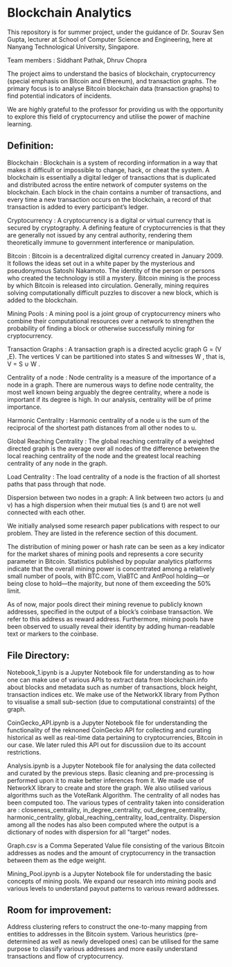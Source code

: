 # Blockchain Analytics

This repository is for summer project, under the guidance of Dr. Sourav Sen Gupta, lecturer at School of Computer Science and Engineering, here at Nanyang Technological University, Singapore.

Team members : Siddhant Pathak, Dhruv Chopra

The project aims to understand the basics of blockchain, cryptocurrency (special emphasis on Bitcoin and Ethereum), and transaction graphs. The primary focus is to analyse Bitcoin blockchain data (transaction graphs) to find potential indicators of incidents. 

We are highly grateful to the professor for providing us with the opportunity to explore this field of cryptocurrency and utilise the power of machine learning.

## Definition: 

Blockchain : Blockchain is a system of recording information in a way that makes it difficult or impossible to change, hack, or cheat the system. A blockchain is essentially a digital ledger of transactions that is duplicated and distributed across the entire network of computer systems on the blockchain. Each block in the chain contains a number of transactions, and every time a new transaction occurs on the blockchain, a record of that transaction is added to every participant’s ledger. 

Cryptocurrency : A cryptocurrency is a digital or virtual currency that is secured by cryptography. A defining feature of cryptocurrencies is that they are generally not issued by any central authority, rendering them theoretically immune to government interference or manipulation.

Bitcoin : Bitcoin is a decentralized digital currency created in January 2009. It follows the ideas set out in a white paper by the mysterious and pseudonymous Satoshi Nakamoto. The identity of the person or persons who created the technology is still a mystery. Bitcoin mining is the process by which Bitcoin is released into circulation. Generally, mining requires solving computationally difficult puzzles to discover a new block, which is added to the blockchain.

Mining Pools : A mining pool is a joint group of cryptocurrency miners who combine their computational resources over a network to strengthen the probability of finding a block or otherwise successfully mining for cryptocurrency.

Transaction Graphs : A transaction graph is a directed acyclic graph G = (V ,E). The vertices V can be partitioned into states S and witnesses W , that is, V = S ∪ W .

Centrality of a node : Node centrality is a measure of the importance of a node in a graph. There are numerous ways to define node centrality, the most well known being arguably the degree centrality, where a node is important if its degree is high. In our analysis, centrality will be of prime importance.

Harmonic Centrality : Harmonic centrality of a node u is the sum of the reciprocal of the shortest path distances from all other nodes to u.

Global Reaching Centrality : The global reaching centrality of a weighted directed graph is the average over all nodes of the difference between the local reaching centrality of the node and the greatest local reaching centrality of any node in the graph.

Load Centrality : The load centrality of a node is the fraction of all shortest paths that pass through that node.

Dispersion between two nodes in a graph: A link between two actors (u and v) has a high dispersion when their mutual ties (s and t) are not well connected with each other.

We initially analysed some research paper publications with respect to our problem. They are listed in the reference section of this document.

The distribution of mining power or hash rate can be seen as a key indicator for the market shares of mining pools and represents a core security parameter in Bitcoin. Statistics published by popular analytics platforms indicate that the overall mining power is concentrated among a relatively small number of pools, with BTC.com, ViaBTC and AntPool holding—or being close to hold—the majority, but none of them exceeding the 50% limit. 

As of now, major pools direct their mining revenue to publicly known addresses, specified in the output of a block’s coinbase transaction. We refer to this address as reward address. Furthermore, mining pools have been observed to usually reveal their identity by adding human-readable text or markers to the coinbase.

## File Directory:

Notebook_1.ipynb is a Jupyter Notebook file for understanding as to how one can make use of various APIs to extract data from blockchain.info about blocks and metadata such as number of transactions, block height, transaction indices etc. We make use of the NetworkX library from Python to visualise a small sub-section (due to computational constraints) of the graph. 

CoinGecko_API.ipynb is a Jupyter Notebook file for understanding the functionality of the reknoned CoinGecko API for collecting and curating historical as well as real-time data pertaining to cryptocurrencies, Bitcoin in our case. We later ruled this API out for discussiion due to its account restrictions.

Analysis.ipynb is a Jupyter Notebook file for analysing the data collected and curated by the previous steps. Basic cleaning and pre-processing is performed upon it to make better inferences from it. We made use of NetworkX library to create and store the graph. We also utilised various algorithms such as the VoteRank Algorithm. The centrality of all nodes has been computed too. The various types of centrality taken into consideration are : closeness_centrality, in_degree_centrality, out_degree_centrality, harmonic_centrality, global_reaching_centrality, load_centrality. Dispersion among all the nodes has also been computed where the output is a dictionary of nodes with dispersion for all "target" nodes.

Graph.csv is a Comma Seperated Value file consisting of the various Bitcoin addresses as nodes and the amount of cryptocurrency in the transaction between them as the edge weight.

Mining_Pool.ipynb is a Jupyter Notebook file for understading the basic concepts of mining pools. We expand our research into mining pools and various levels to understand payout patterns to various reward addresses. 

## Room for improvement:
Address clustering refers to construct the one-to-many mapping from entities to addresses in the Bitcoin system. Various heuristics (pre-determined as well as newly developed ones) can be utilised for the same purpose to classify various addresses and more easily understand transactions and flow of cryptocurrency. 
